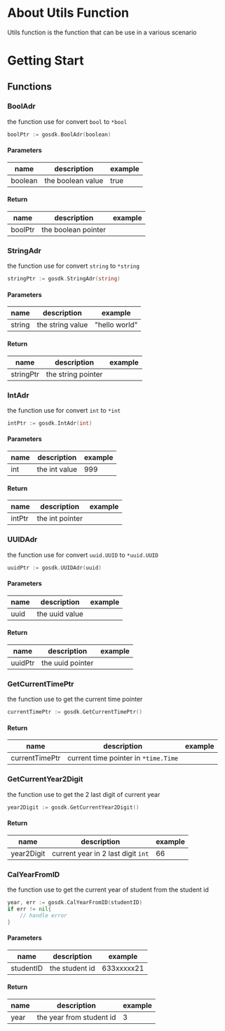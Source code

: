 # About Utils Function

Utils function is the function that can be use in a various scenario

# Getting Start

## Functions

### BoolAdr
the function use for convert `bool` to `*bool`

```go
boolPtr := gosdk.BoolAdr(boolean)
```

#### Parameters
| name    | description       | example |
|---------|-------------------|---------|
| boolean | the boolean value | true    |

#### Return

| name    | description         | example |
|---------|---------------------|---------|
| boolPtr | the boolean pointer |         |

### StringAdr
the function use for convert `string` to `*string`

```go
stringPtr := gosdk.StringAdr(string)
```

#### Parameters
| name   | description      | example       |
|--------|------------------|---------------|
| string | the string value | "hello world" |

#### Return

| name      | description        | example |
|-----------|--------------------|---------|
| stringPtr | the string pointer |         |

### IntAdr
the function use for convert `int` to `*int`

```go
intPtr := gosdk.IntAdr(int)
```

#### Parameters
| name | description   | example |
|------|---------------|---------|
| int  | the int value | 999     |

#### Return

| name   | description     | example |
|--------|-----------------|---------|
| intPtr | the int pointer |         |

### UUIDAdr
the function use for convert `uuid.UUID` to `*uuid.UUID`

```go
uuidPtr := gosdk.UUIDAdr(uuid)
```

#### Parameters
| name | description    | example |
|------|----------------|---------|
| uuid | the uuid value |         |

#### Return

| name    | description      | example |
|---------|------------------|---------|
| uuidPtr | the uuid pointer |         |

### GetCurrentTimePtr
the function use to get the current time pointer

```go
currentTimePtr := gosdk.GetCurrentTimePtr()
```

#### Return

| name           | description                          | example |
|----------------|--------------------------------------|---------|
| currentTimePtr | current time pointer in `*time.Time` |         |


### GetCurrentYear2Digit

the function use to get the 2 last digit of current year

```go
year2Digit := gosdk.GetCurrentYear2Digit()
```

#### Return

| name        | description                          | example |
|-------------|--------------------------------------|---------|
| year2Digit  | current year in 2 last digit `int`   | 66      |


### CalYearFromID
the function use to get the current year of student from the student id

```go
year, err := gosdk.CalYearFromID(studentID)
if err != nil{
	// handle error
}
```

#### Parameters
| name      | description    | example    |
|-----------|----------------|------------|
| studentID | the student id | 633xxxxx21 |

#### Return

| name  | description              | example |
|-------|--------------------------|---------|
| year  | the year from student id | 3       |
